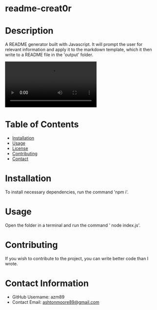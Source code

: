 

  # readme-creat0r
  
  # Description
  A README generator built with Javascript. It will prompt the user for relevant information and apply it to the markdown template, which it then write to a README file in the 'output' folder.

  ![demonstration](./assets/readme%20gen.mp4)
  # Table of Contents 
  * [Installation](#-Installation)
  * [Usage](#-Usage)
  * [License](#-License)
  * [Contributing](#-Contributing)
  * [Contact](#-Contact-Information)
      
  # Installation
  To install necessary dependencies, run the command 'npm i'.
  
  # Usage
  Open the folder in a terminal and run the command ' node index.js'.
  
  # Contributing 
  If you wish to contribute to the project, you can write better code than I wrote.
  
  # Contact Information 
  * GitHub Username: azm89
  * Contact Email: ashtonmoore89@gmail.com

